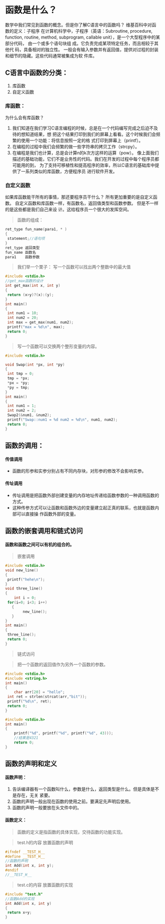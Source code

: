 # 函数是什么？
 数学中我们常见到函数的概念。但是你了解C语言中的函数吗？ 维基百科中对函数的定义：子程序
 在计算机科学中，子程序（英语：Subroutine, procedure, function, routine, method,
 subprogram, callable unit），是一个大型程序中的某部分代码， 由一个或多个语句块组
 成。它负责完成某项特定任务，而且相较于其他代 码，具备相对的独立性。
 一般会有输入参数并有返回值，提供对过程的封装和细节的隐藏。这些代码通常被集成为软
 件库。
## C语言中函数的分类：
1. 库函数
2. 自定义函数
### 库函数：
为什么会有库函数？
1. 我们知道在我们学习C语言编程的时候，总是在一个代码编写完成之后迫不及待的想知道结果，想
把这个结果打印到我们的屏幕上看看。这个时候我们会频繁的使用一个功能：将信息按照一定的格
式打印到屏幕上（printf）。
2. 在编程的过程中我们会频繁的做一些字符串的拷贝工作（strcpy）。
3. 在编程是我们也计算，总是会计算n的k次方这样的运算（pow）。
像上面我们描述的基础功能，它们不是业务性的代码。我们在开发的过程中每个程序员都可能用的到，
为了支持可移植性和提高程序的效率，所以C语言的基础库中提供了一系列类似的库函数，方便程序员
进行软件开发。

### 自定义函数

如果库函数能干所有的事情，那还要程序员干什么？
所有更加重要的是自定义函数。
自定义函数和库函数一样，有函数名，返回值类型和函数参数。 但是不一样的是这些都是我们自己来设
计。这给程序员一个很大的发挥空间。

> 函数的组成：
```c
ret_type fun_name(para1, * )
{
 statement;//语句项
}
ret_type 返回类型
fun_name 函数名
para1    函数参数
```

> 我们举一个栗子：
> 写一个函数可以找出两个整数中的最大值
```c
#include <stdio.h>
//get_max函数的设计
int get_max(int x, int y)
{
 return (x>y)?(x):(y);
}
int main()
{
 int num1 = 10;
 int num2 = 20;
 int max = get_max(num1, num2);
 printf("max = %d\n", max);
 return 0;
}
```
> 写一个函数可以交换两个整形变量的内容。
```c
#include <stdio.h>

void Swap(int *px, int *py)
{
 int tmp = 0;
 tmp = *px;
 *px = *py;
 *py = tmp;
}
int main()
{
 int num1 = 1;
 int num2 = 2;
 Swap2(&num1, &num2);
 printf("Swap::num1 = %d num2 = %d\n", num1, num2);
 return 0;
}
```

## 函数的调用：
#### 传值调用
* 函数的形参和实参分别占有不同内存块，对形参的修改不会影响实参。
#### 传址调用
* 传址调用是把函数外部创建变量的内存地址传递给函数参数的一种调用函数的方式。
* 这种传参方式可以让函数和函数外边的变量建立起正真的联系，也就是函数内部可以直接操
作函数外部的变量。

## 函数的嵌套调用和链式访问
#### 函数和函数之间可以有机的组合的。
> 嵌套调用
```c
#include <stdio.h>
void new_line()
{
 printf("hehe\n");
}
void three_line()
{
    int i = 0;
 for(i=0; i<3; i++)
   {
        new_line();
   }
}
int main()
{
 three_line();
 return 0;
}
````

> 链式访问

 > 把一个函数的返回值作为另外一个函数的参数。
```c
#include <stdio.h>
#include <string.h>
int main()
{
    char arr[20] = "hello";
 int ret = strlen(strcat(arr,"bit"));
 printf("%d\n", ret);
 return 0;
}
```
```c
#include <stdio.h>
int main()
{
    printf("%d", printf("%d", printf("%d", 43)));
    //结果是4321
    return 0;
}
```

## 函数的声明和定义
#### 函数声明：
1. 告诉编译器有一个函数叫什么，参数是什么，返回类型是什么。但是具体是不是存在，无关
紧要。
2. 函数的声明一般出现在函数的使用之前。要满足先声明后使用。
3. 函数的声明一般要放在头文件中的。

#### 函数定义：
   > 函数的定义是指函数的具体实现，交待函数的功能实现。

> test.h的内容 放置函数的声明

```c
#ifndef __TEST_H__
#define __TEST_H__
//函数的声明
int Add(int x, int y);
#endif 
//__TEST_H__
```
> test.c的内容 放置函数的实现
```c
#include "test.h"
//函数Add的实现
int Add(int x, int y)
{
 return x+y;
}
```
